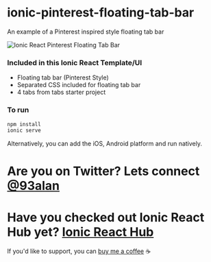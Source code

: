 # ionic-pinterest-floating-tab-bar
An example of a Pinterest inspired style floating tab bar

![Ionic React Pinterest Floating Tab Bar](https://repository-images.githubusercontent.com/362276459/b9eded00-a7bc-11eb-8ad7-33043ba3cb27)

### Included in this Ionic React Template/UI
* Floating tab bar (Pinterest Style)
* Separated CSS included for floating tab bar
* 4 tabs from tabs starter project

### To run

```javascript
npm install
ionic serve
```

Alternatively, you can add the iOS, Android platform and run natively.

# Are you on Twitter? Lets connect [@93alan](https://twitter.com/93alan)
# Have you checked out Ionic React Hub yet? [Ionic React Hub](https://ionicreacthub.com)
If you'd like to support, you can <a className="link" href="https://www.buymeacoffee.com/ionicreacthub" target="_blank" rel="noopener">buy me a coffee</a> ☕️
